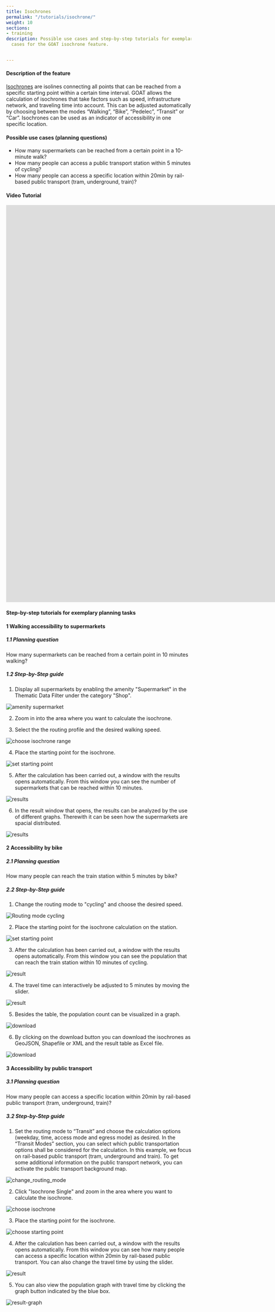 ```yaml
---
title: Isochrones
permalink: "/tutorials/isochrone/"
weight: 10
sections:
- training
description: Possible use cases and step-by-step tutorials for exemplary planning
  cases for the GOAT isochrone feature.


---
```

#### Description of the feature

[Isochrones](/docs/alphashape/ "Documentation on isochrones") are isolines connecting all points that can be reached from a specific starting point within a certain time interval. GOAT allows the calculation of isochrones that take factors such as speed, infrastructure network, and traveling time into account. This can be adjusted automatically by choosing between the modes “Walking”, “Bike”, “Pedelec”, “Transit” or “Car”. Isochrones can be used as an indicator of accessibility in one specific location.

#### Possible use cases (planning questions)

* How many supermarkets can be reached from a certain point in a 10-minute walk?
* How many people can access a public transport station within 5 minutes of cycling?
* How many people can access a specific location within 20min by rail-based public transport (tram, underground, train)?

#### Video Tutorial
<iframe class="embed-responsive-item" src="https://player.vimeo.com/video/754209613" frameborder="0" webkitallowfullscreen mozallowfullscreen allowfullscreen data-uk-responsive width="1920" height="1080"></iframe>

#### Step-by-step tutorials for exemplary planning tasks

#### 1 Walking accessibility to supermarkets

##### 1.1 Planning question

How many supermarkets can be reached from a certain point in 10 minutes walking?

##### 1.2 Step-by-Step guide

1. Display all supermarkets by enabling the amenity "Supermarket" in the Thematic Data Filter under the category "Shop".

<img src="/images/tutorials/Isochrone/amenity_supermarket_en.webp" alt="amenity supermarket" style="max-height:400px;"/>

2. Zoom in into the area where you want to calculate the isochrone.

3. Select the the routing profile and the desired walking speed.

<img src="/images/tutorials/Isochrone/Isochrone_1.2_select_eng.webp"  alt="choose isochrone range" style="max-height:175px;"/>

4. Place the starting point for the isochrone.

<img src="/images/tutorials/Isochrone/starting_point_isochrone_en.webp"  alt="set starting point" style="max-height:150px;"/>

5. After the calculation has been carried out, a window with the results opens automatically. From this window you can see the number of supermarkets that can be reached within 10 minutes.

<img src="/images/tutorials/Isochrone/results_supermarkets_en.webp"  alt="results"/>

6.	 In the result window that opens, the results can be analyzed by the use of different graphs. Therewith it can be seen how the supermarkets are spacial distributed. 

<img src="/images/tutorials/Isochrone/results_supermarkets_2_en.webp"  alt="results"/>

#### 2 Accessibility by bike

##### 2.1 Planning question

How many people can reach the train station within 5 minutes by bike?

##### 2.2 Step-by-Step guide

1. Change the routing mode to "cycling" and choose the desired speed.
   
<img src="/images/tutorials/Isochrone/Isochrone_2.2_select_eng.webp"  alt="Routing mode cycling" style="max-height:220px;"/>

2. Place the starting point for the isochrone calculation on the station.

<img src="/images/tutorials/Isochrone/starting_point_isochrone_en.webp"  alt="set starting point" style="max-height:150px;"/>

3. After the calculation has been carried out, a window with the results opens automatically. From this window you can see the population that can reach the train station within 10 minutes of cycling.

<img src="/images/tutorials/Isochrone/Isochrone_2.3_10minutes_eng.webp"  alt="result"/>

4. The travel time can interactively be adjusted to 5 minutes by moving the slider. 
   
<img src="/images/tutorials/Isochrone/Isochrone_2.3_5minutes_eng.webp"  alt="result"/>

5. Besides the table, the population count can be visualized in a graph.

<img src="/images/tutorials/Isochrone/Isochrone_2.result_different_graph_Eng.webp"  alt="download" style="max-height:300px;"/>

6. By clicking on the download button you can download the isochrones as GeoJSON, Shapefile or XML and the result table as Excel file.

<img src="/images/tutorials/Isochrone/Isochrone_2.4_export_eng.webp"  alt="download" style="max-height:230px;"/>


#### 3 Accessibility by public transport

##### 3.1 Planning question

How many people can access a specific location within 20min by rail-based public transport (tram, underground, train)?

##### 3.2 Step-by-Step guide

1. Set the routing mode to “Transit” and choose the calculation options (weekday, time, access mode and egress mode) as desired. In the “Transit Modes” section, you can select which public transportation options shall be considered for the calculation. In this example, we focus on rail-based public transport (tram, underground and train). To get some additional information on the public transport network, you can activate the public transport background map. 

<img src="/images/tutorials/Isochrone/isochrone_3.1public_en.webp"  alt="change_routing_mode" style="max-height:400px;"/>

2. Click "Isochrone Single" and zoom in the area where you want to calculate the isochrone.

<img src="/images/tutorials/Isochrone/isochrone_3.2public_en.webp"  alt="choose isochrone" style="max-height:400px;"/>

3. Place the starting point for the isochrone.

<img src="/images/tutorials/Isochrone/isochrone_3.3public_en.webp"  alt="choose starting point" style="max-height:400px;"/>

4. After the calculation has been carried out, a window with the results opens automatically. From this window you can see how many people can access a specific location within 20min by rail-based public transport. You can also change the travel time by using the slider.

<img src="/images/tutorials/Isochrone/isochrone_3.4public_en.webp"  alt="result" style="max-height:400px;"/>

5. You can also view the population graph with travel time by clicking the graph button indicated by the blue box.

<img src="/images/tutorials/Isochrone/isochrone_3.5public_en.webp"  alt="result-graph" style="max-height:400px;"/>















